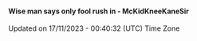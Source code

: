 #### Wise man says only fool rush in - McKidKneeKaneSir
Updated on 17/11/2023 - 00:40:32 (UTC) Time Zone
